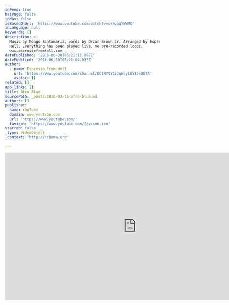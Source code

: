 ```yaml
---
inFeed: true
hasPage: false
inNav: false
isBasedOnUrl: 'https://www.youtube.com/watch?v=okhyqqYWWMQ'
inLanguage: null
keywords: []
description: >-
  Music by Mongo Santamaria, words by Oscar Brown Jr. Arranged by Espresso From
  Hell. Everything has been played live, no pre-recorded loops.
  www.espressofromhell.com 
datePublished: '2016-06-30T05:21:11.007Z'
dateModified: '2016-06-30T05:21:04.033Z'
author:
  - name: Espresso From Hell
    url: 'https://www.youtube.com/channel/UCtRY9Y12JqWcyLOYtzeUGTA'
    avatar: {}
related: []
app_links: []
title: Afro Blue
sourcePath: _posts/2016-03-15-afro-blue.md
authors: []
publisher:
  name: YouTube
  domain: www.youtube.com
  url: 'https://www.youtube.com/'
  favicon: 'https://www.youtube.com/favicon.ico'
starred: false
_type: VideoObject
_context: 'http://schema.org'

---
```

<iframe src="https://cdn.embedly.com/widgets/media.html?src=https%3A%2F%2Fwww.youtube.com%2Fembed%2FokhyqqYWWMQ%3Ffeature%3Doembed&amp;url=https%3A%2F%2Fwww.youtube.com%2Fwatch%3Fv%3DokhyqqYWWMQ&amp;image=https%3A%2F%2Fi.ytimg.com%2Fvi%2FokhyqqYWWMQ%2Fhqdefault.jpg&amp;key=b7d04c9b404c499eba89ee7072e1c4f7&amp;type=text%2Fhtml&amp;schema=youtube" width="854" height="480" scrolling="no" frameborder="0" allowfullscreen="allowfullscreen" style=""></iframe>